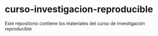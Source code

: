 # curso-investigacion-reproducible
Este repositorio contiene los materiales del curso de investigación reproducible
